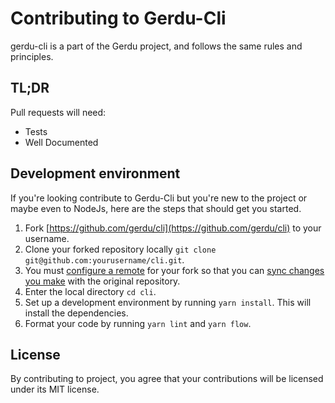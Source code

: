 # Contributing to Gerdu-Cli

gerdu-cli is a part of the Gerdu project, and follows the same rules and
principles.

## TL;DR

Pull requests will need:

 - Tests
 - Well Documented

## Development environment

If you're looking contribute to Gerdu-Cli
but you're new to the project or maybe even to NodeJs, here are the steps
that should get you started.

1. Fork [https://github.com/gerdu/cli](https://github.com/gerdu/cli)
   to your username.
2. Clone your forked repository locally `git clone git@github.com:yourusername/cli.git`.
3. You must [configure a remote](https://help.github.com/articles/configuring-a-remote-for-a-fork/) for your fork so that you can [sync changes you make](https://help.github.com/articles/syncing-a-fork/) with the original repository.
4. Enter the local directory `cd cli`.
5. Set up a development environment by running `yarn install`. This
   will install the dependencies.
6. Format your code by running `yarn lint` and `yarn flow`.


## License

By contributing to project, you agree that your contributions will be licensed under its MIT license.


